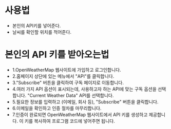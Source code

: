 # 사용법
- 본인의 API키를 넣어준다.
- 날씨를 확인할 위치를 적어준다.
# 본인의 API 키를 받아오는법
- 1.OpenWeatherMap 웹사이트에 가입하고 로그인합니다.
- 2.홈페이지 상단에 있는 메뉴에서 "API"를 클릭합니다.
- 3."Subscribe" 버튼을 클릭하여 구독 페이지로 이동합니다.
- 4.여러 가지 API 옵션이 표시되는데, 사용하고자 하는 API에 맞는 구독 옵션을 선택합니다. "Current Weather Data" API를 선택합니다.
- 5.필요한 정보를 입력하고 (이메일, 회사 등), "Subscribe" 버튼을 클릭합니다.
- 6.이메일을 확인하고 인증 절차를 마무리합니다.
- 7.인증이 완료되면 OpenWeatherMap 웹사이트에서 API 키를 생성하고 제공합니다. 이 키를 복사하여 프로그램 코드에 넣어주면 됩니다.
